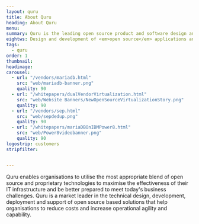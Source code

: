 ```yaml
---
layout: quru
title: About Quru
heading: About Quru
menu:
summary: Quru is the leading open source product and software design and development team in Europe
eightws: Design and development of <em>open source</em> applications and infrastructure
tags:
  - quru
order: 1
thumbnail:
headimage:
carousel:
  - url: "/vendors/mariadb.html"
    src: "web/mariadb-banner.png"
    quality: 90
  - url: "/whitepapers/dualVendorVirtualization.html"
    src: "web/Website Banners/NewOpenSourceVirtualizationStory.png"
    quality: 90
  - url: "/vendors/sep.html"
    src: "web/sepdedup.png"
    quality: 90
  - url: "/whitepapers/mariaDBOnIBMPower8.html"
    src: "web/Power8videobanner.png"
    quality: 90
logostrip: customers
stripfilter: 


---
```


Quru enables organisations to utilise the most appropriate blend of open source and proprietary technologies to maximise the effectiveness of their IT infrastructure and be better prepared to meet today's business challenges. Quru is a market leader in the technical design, development, deployment and support of open source based solutions that help organisations to reduce costs and increase operational agility and capability.
